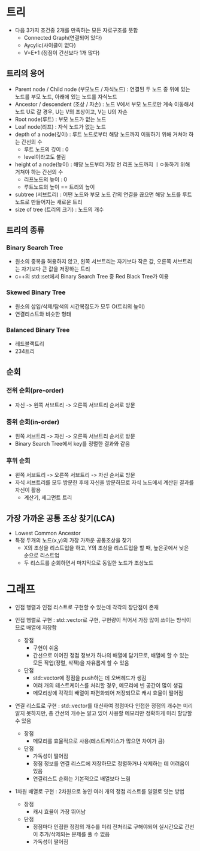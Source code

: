 # 트리
* 다음 3가지 조건중 2개를 만족하는 모든 자료구조를 뜻함
    * Connected Graph(연결되어 있다)
    * Aycylic(사이클이 없다)
    * V=E+1 (정점이 간선보다 1개 많다)
## 트리의 용어
* Parent node / Child node (부모노드 / 자식노드) : 연결된 두 노드 중 위에 있는 노드를 부모 노드, 아래에 있는 노드를 자식노드
* Ancestor / descendent (조상 / 자손) : 노드 V에서 부모 노드로만 계속 이동해서 노드 U로 갈 경우, U는 V의 조상이고, V는 U의 자손
* Root node(루트) : 부모 노드가 없는 노드
* Leaf node(리프) : 자식 노드가 없는 노드
* depth of a node(깊이) : 루트 노드로부터 해당 노드까지 이동하기 위해 거쳐야 하는 간선의 수
    * 루트 노드의 깊이 : 0
    * level이라고도 불림
* height of a node(높이) : 해당 노드부터 가장 먼 리프 노드까지 ㅣㅇ동하기 위해 거쳐야 하는 간선의 수
    * 리프노드의 높이 : 0
    * 루트노드의 높이 == 트리의 높이
* subtree (서브트리) : 어떤 노드와 부모 노드 간의 연결을 끊으면 해당 노드를 루트 노드로 만들어지는 새로운 트리
* size of tree (트리의 크기) : 노드의 개수

## 트리의 종류
### Binary Search Tree
* 원소의 중복을 허용하지 않고, 왼쪽 서브트리는 자기보다 작은 값, 오른쪽 서브트리는 자기보다 큰 값을 저장하는 트리
* c++의 std::set에서 Binary Search Tree 중 Red Black Tree가 이용
### Skewed Binary Tree
* 원소의 삽입/삭제/탐색의 시간복잡도가 모두 O(트리의 높이)
* 연결리스트와 비슷한 형태
### Balanced Binary Tree
* 레드블랙트리
* 234트리
## 순회
### 전위 순회(pre-order)
* 자신 -> 왼쪽 서브트리 -> 오른쪽 서브트리 순서로 방문
### 중위 순회(in-order)
* 왼쪽 서브트리 -> 자신 -> 오른쪽 서브트리 순서로 방문
* Binary Search Tree에서 key를 정렬한 결과와 같음
### 후위 순회
* 왼쪽 서브트리 -> 오른쪽 서브트리 -> 자신 순서로 방문 
* 자식 서브트리를 모두 방문한 후에 자신을 방문하므로 자식 노드에서 계산된 결과를 자신이 활용
    * 계산기, 세그먼트 트리
## 가장 가까운 공통 조상 찾기(LCA)
* Lowest Common Ancestor
* 특정 두개의 노드(x,y)의 가장 가까운 공통조상을 찾기
    * X의 조상을 리스트업을 하고, Y의 조상을 리스트업을 할 때, 높은곳에서 낮은 순으로 리스트업
    * 두 리스트를 순회하면서 마지막으로 동일한 노드가 조상노드


# 그래프
* 인접 행렬과 인접 리스트로 구현할 수 있는데 각각의 장단점이 존재
* 인접 행렬로 구현 : std::vector로 구현, 구현량이 적어서 가장 많이 쓰이는 방식이므로 배열에 저장함
    * 장점
        * 구현이 쉬움
        * 간선으로 이어진 정점 정보가 하나의 배열에 담기므로, 배열에 할 수 있는 모든 작업(정렬, 삭젝)을 자유롭게 할 수 있음
    * 단점
        * std::vector에 정점을 push하는 데 오버헤드가 생김
        * 여러 개의 테스트케이스를 처리할 경우, 메모리에 빈 공간이 많이 생김
        * 메모리상에 각각의 배열이 파편화되어 저장되므로 캐시 효율이 떨어짐

* 연결 리스트로 구현 : std::vector를 대신하여 정점마다 인접한 정점의 개수는 미리 알지 못하지만, 총 간선의 개수는 알고 있어 사용할 메모리만 정확하게 미리 할당할 수 있음
    * 장점 
        * 메모리를 효율적으로 사용(테스트케이스가 많으면 차이가 큼)
    * 단점
        * 가독성이 떨어짐
        * 정점 정보를 연결 리스트에 저장하므로 정렬하거나 삭제하는 데 어려움이 있음
        * 연결리스트 순회는 기본적으로 배열보다 느림

* 1차원 배열로 구현 : 2차원으로 놓인 여러 개의 정점 리스트를 일렬로 잇는 방법 
    * 장점
        * 캐시 효율이 가장 뛰어남
    * 단점
        * 정점마다 인접한 정점의 개수를 미리 전처리로 구해야되어 실시간으로 간선이 추가/삭제되는 문제를 풀 수 없음
        * 가독성이 떨어짐
        
